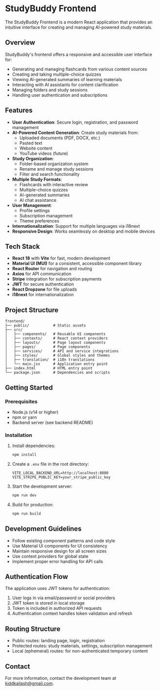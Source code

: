 # StudyBuddy Frontend

The StudyBuddy Frontend is a modern React application that provides an intuitive interface for creating and managing AI-powered study materials.

## Overview

StudyBuddy's frontend offers a responsive and accessible user interface for:
- Generating and managing flashcards from various content sources
- Creating and taking multiple-choice quizzes
- Viewing AI-generated summaries of learning materials
- Interacting with AI assistants for content clarification
- Managing folders and study sessions
- Handling user authentication and subscriptions

## Features

- **User Authentication**: Secure login, registration, and password management
- **AI-Powered Content Generation**: Create study materials from:
  - Uploaded documents (PDF, DOCX, etc.)
  - Pasted text
  - Website content
  - YouTube videos (future)
- **Study Organization**:
  - Folder-based organization system
  - Rename and manage study sessions
  - Filter and search functionality
- **Multiple Study Formats**:
  - Flashcards with interactive review
  - Multiple-choice quizzes
  - AI-generated summaries
  - AI chat assistance
- **User Management**:
  - Profile settings
  - Subscription management
  - Theme preferences
- **Internationalization**: Support for multiple languages via i18next
- **Responsive Design**: Works seamlessly on desktop and mobile devices

## Tech Stack

- **React 18** with **Vite** for fast, modern development
- **Material UI (MUI)** for a consistent, accessible component library
- **React Router** for navigation and routing
- **Axios** for API communication
- **Stripe** integration for subscription payments
- **JWT** for secure authentication
- **React Dropzone** for file uploads
- **i18next** for internationalization

## Project Structure

```
frontend/
├── public/           # Static assets
├── src/
│   ├── components/   # Reusable UI components
│   ├── contexts/     # React context providers
│   ├── layouts/      # Page layout components
│   ├── pages/        # Page components
│   ├── services/     # API and service integrations
│   ├── styles/       # Global styles and themes
│   ├── translation/  # i18n translations
│   └── main.jsx      # Application entry point
├── index.html        # HTML entry point
└── package.json      # Dependencies and scripts
```

## Getting Started

### Prerequisites

- Node.js (v14 or higher)
- npm or yarn
- Backend server (see backend README)

### Installation

1. Install dependencies:
   ```bash
   npm install
   ```

2. Create a `.env` file in the root directory:
   ```
   VITE_LOCAL_BACKEND_URL=http://localhost:8080
   VITE_STRIPE_PUBLIC_KEY=your_stripe_public_key
   ```

3. Start the development server:
   ```bash
   npm run dev
   ```

4. Build for production:
   ```bash
   npm run build
   ```

## Development Guidelines

- Follow existing component patterns and code style
- Use Material UI components for UI consistency
- Maintain responsive design for all screen sizes
- Use context providers for global state
- Implement proper error handling for API calls

## Authentication Flow

The application uses JWT tokens for authentication:
1. User logs in via email/password or social providers
2. JWT token is stored in local storage
3. Token is included in authorized API requests
4. Authentication context handles token validation and refresh

## Routing Structure

- Public routes: landing page, login, registration
- Protected routes: study materials, settings, subscription management
- Local (ephemeral) routes: for non-authenticated temporary content

## Contact

For more information, contact the development team at [kiddkailash@gmail.com](mailto:kiddkailash@gmail.com).